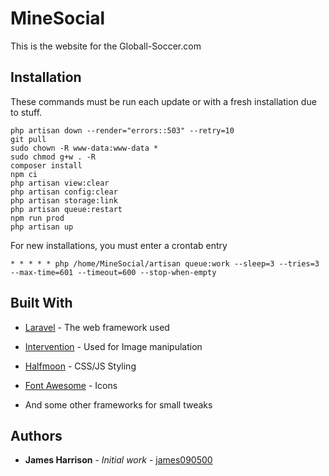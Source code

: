 # MineSocial
This is the website for the Globall-Soccer.com

## Installation
These commands must be run each update or with a fresh installation due to stuff.
```
php artisan down --render="errors::503" --retry=10
git pull
sudo chown -R www-data:www-data *
sudo chmod g+w . -R
composer install
npm ci
php artisan view:clear
php artisan config:clear
php artisan storage:link
php artisan queue:restart
npm run prod
php artisan up
```

For new installations, you must enter a crontab entry
```
* * * * * php /home/MineSocial/artisan queue:work --sleep=3 --tries=3 --max-time=601 --timeout=600 --stop-when-empty
```

## Built With
*  [Laravel](https://laravel.com/) - The web framework used

*  [Intervention](http://image.intervention.io/) - Used for Image manipulation

*  [Halfmoon](https://www.gethalfmoon.com/) - CSS/JS Styling

*  [Font Awesome](https://fontawesome.com/) - Icons

* And some other frameworks for small tweaks

## Authors
*  **James Harrison** - *Initial work* - [james090500](https://github.com/james090500)